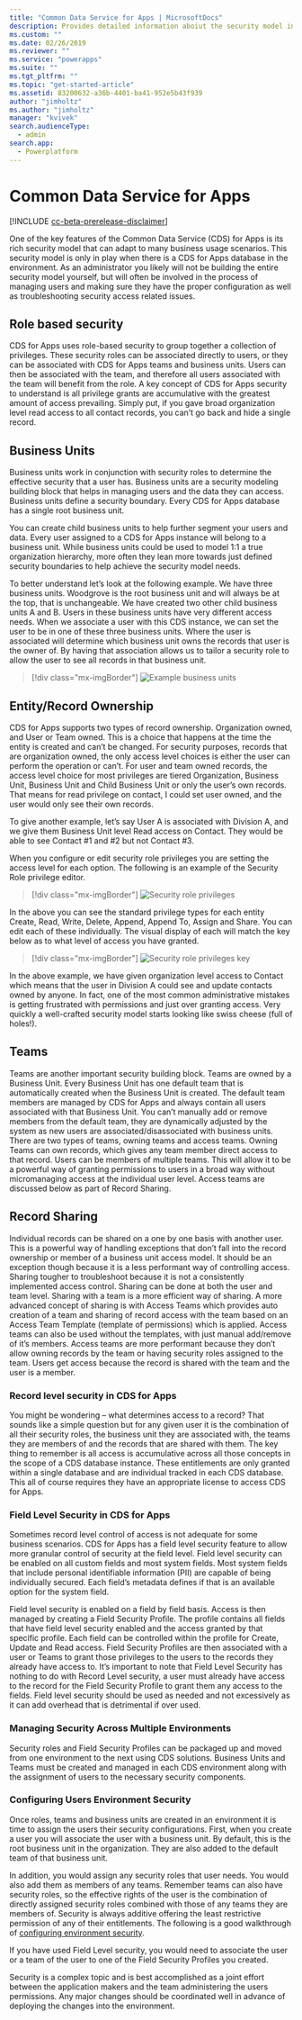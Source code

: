 ```yaml
---
title: "Common Data Service for Apps | MicrosoftDocs"
description: Provides detailed information aboiut the security model in Common Data Service (CDS) for Apps.
ms.custom: ""
ms.date: 02/26/2019
ms.reviewer: ""
ms.service: "powerapps"
ms.suite: ""
ms.tgt_pltfrm: ""
ms.topic: "get-started-article"
ms.assetid: 83200632-a36b-4401-ba41-952e5b43f939
author: "jimholtz"
ms.author: "jimholtz"
manager: "kvivek"
search.audienceType: 
  - admin
search.app: 
  - Powerplatform
---
```

# Common Data Service for Apps

[!INCLUDE [cc-beta-prerelease-disclaimer](../includes/cc-beta-prerelease-disclaimer.md)]

One of the key features of the Common Data Service (CDS) for Apps is its rich security model that can adapt to many business usage scenarios. This security model is only in play when there is a CDS for Apps database in the environment. As an administrator you likely will not be building the entire security model yourself, but will often be involved in the process of managing users and making sure they have the proper configuration as well as troubleshooting security access related issues.

## Role based security

CDS for Apps uses role-based security to group together a collection of privileges. These security roles can be associated directly to users, or they can be associated with CDS for Apps teams and business units. Users can then be associated with the team, and therefore all users associated with the team will benefit from the role. A key concept of CDS for Apps security to understand is all privilege grants are accumulative with the greatest amount of access prevailing. Simply put, if you gave broad organization level read access to all contact records, you can’t go back and hide a single record.

## Business Units

Business units work in conjunction with security roles to determine the effective security that a user has. Business units are a security modeling building block that helps in managing users and the data they can access. Business units define a security boundary. Every CDS for Apps database has a single root business unit.

You can create child business units to help further segment your users and data. Every user assigned to a CDS for Apps instance will belong to a business unit. While business units could be used to model 1:1 a true organization hierarchy, more often they lean more towards just defined security boundaries to help achieve the security model needs.

To better understand let’s look at the following example. We have three business units. Woodgrove is the root business unit and will always be at the top, that is unchangeable. We have created two other child business units A and B. Users in these business units have very different access needs. When we associate a user with this CDS instance, we can set the user to be in one of these three business units. Where the user is associated will determine which business unit owns the records that user is the owner of. By having that association allows us to tailor a security role to allow the user to see all records in that business unit.

> [!div class="mx-imgBorder"] 
> ![](media/example-business-unit.png "Example business units")

## Entity/Record Ownership

CDS for Apps supports two types of record ownership. Organization owned, and User or Team owned. This is a choice that happens at the time the entity is created and can’t be changed. For security purposes, records that are organization owned, the only access level choices is either the user can perform the operation or can’t. For user and team owned records, the access level choice for most privileges are tiered Organization, Business Unit, Business Unit and Child Business Unit or only the user’s own records. That means for read privilege on contact, I could set user owned, and the user would only see their own records.

To give another example, let’s say User A is associated with Division A, and we give them Business Unit level Read access on Contact. They would be able to see Contact #1 and #2 but not Contact #3.

When you configure or edit security role privileges you are setting the access level for each option. The following is an example of the Security Role privilege editor.

> [!div class="mx-imgBorder"] 
> ![](media/security-role-privileges.png "Security role privileges")


In the above you can see the standard privilege types for each entity Create, Read, Write, Delete, Append, Append To, Assign and Share. You can edit each of these individually. The visual display of each will match the key below as to what level of access you have granted.

> [!div class="mx-imgBorder"] 
> ![](media/security-role-privileges-key.png "Security role privileges key")


In the above example, we have given organization level access to Contact which means that the user in Division A could see and update contacts owned by anyone. In fact, one of the most common administrative mistakes is getting frustrated with permissions and just over granting access. Very quickly a well-crafted security model starts looking like swiss cheese (full of holes!).

## Teams

Teams are another important security building block. Teams are owned by a Business Unit. Every Business Unit has one default team that is automatically created when the Business Unit is created. The default team members are managed by CDS for Apps and always contain all users associated with that Business Unit. You can’t manually add or remove members from the default team, they are dynamically adjusted by the system as new users are associated/disassociated with business units. There are two types of teams, owning teams and access teams. Owning Teams can own records, which gives any team member direct access to that record. Users can be members of multiple teams. This will allow it to be a powerful way of granting permissions to users in a broad way without micromanaging access at the individual user level. Access teams are discussed below as part of Record Sharing.

## Record Sharing

Individual records can be shared on a one by one basis with another user. This is a powerful way of handling exceptions that don’t fall into the record ownership or member of a business unit access model. It should be an exception though because it is a less performant way of controlling access. Sharing tougher to troubleshoot because it is not a consistently implemented access control. Sharing can be done at both the user and team level. Sharing with a team is a more efficient way of sharing. A more advanced concept of sharing is with Access Teams which provides auto creation of a team and sharing of record access with the team based on an Access Team Template (template of permissions) which is applied. Access teams can also be used without the templates, with just manual add/remove of it’s members. Access teams are more performant because they don’t allow owning records by the team or having security roles assigned to the team. Users get access because the record is shared with the team and the user is a member.

### Record level security in CDS for Apps

You might be wondering – what determines access to a record? That sounds like a simple question but for any given user it is the combination of all their security roles, the business unit they are associated with, the teams they are members of and the records that are shared with them. The key thing to remember is all access is accumulative across all those concepts in the scope of a CDS database instance. These entitlements are only granted within a single database and are individual tracked in each CDS database. This all of course requires they have an appropriate license to access CDS for Apps.

### Field Level Security in CDS for Apps

Sometimes record level control of access is not adequate for some business scenarios. CDS for Apps has a field level security feature to allow more granular control of security at the field level. Field level security can be enabled on all custom fields and most system fields. Most system fields that include personal identifiable information (PII) are capable of being individually secured. Each field’s metadata defines if that is an available option for the system field.

Field level security is enabled on a field by field basis. Access is then managed by creating a Field Security Profile. The profile contains all fields that have field level security enabled and the access granted by that specific profile. Each field can be controlled within the profile for Create, Update and Read access. Field Security Profiles are then associated with a user or Teams to grant those privileges to the users to the records they already have access to. It’s important to note that Field Level Security has nothing to do with Record Level security, a user must already have access to the record for the Field Security Profile to grant them any access to the fields. Field level security should be used as needed and not excessively as it can add overhead that is detrimental if over used.

### Managing Security Across Multiple Environments

Security roles and Field Security Profiles can be packaged up and moved from one environment to the next using CDS solutions. Business Units and Teams must be created and managed in each CDS environment along with the assignment of users to the necessary security components.

### Configuring Users Environment Security

Once roles, teams and business units are created in an environment it is time to assign the users their security configurations. First, when you create a user you will associate the user with a business unit. By default, this is the root business unit in the organization. They are also added to the default team of that business unit.

In addition, you would assign any security roles that user needs. You would also add them as members of any teams. Remember teams can also have security roles, so the effective rights of the user is the combination of directly assigned security roles combined with those of any teams they are members of. Security is always additive offering the least restrictive permission of any of their entitlements. The following is a good walkthrough of [configuring environment security](database-security.md).

If you have used Field Level security, you would need to associate the user or a team of the user to one of the Field Security Profiles you created.

Security is a complex topic and is best accomplished as a joint effort between the application makers and the team administering the users permissions. Any major changes should be coordinated well in advance of deploying the changes into the environment.
